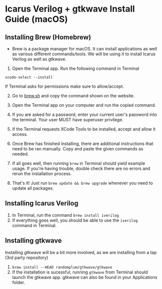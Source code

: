 # Icarus Verilog + gtkwave Install Guide (macOS)

## Installing Brew (Homebrew)

- Brew is a package manager for macOS. It can install applications as well as various different commands/tools. We will be using it to install Icarus Verilog as well as gtkwave.

1. Open the Terminal app. Run the following command in Terminal 
```
xcode-select --install
```
If Terminal asks for permissions make sure to allow/accept.

2. Go to [brew.sh](https://brew.sh/) and copy the command shown on the website.

3. Open the Terminal app on your computer and run the copied command.

4. If you are asked for a password, enter your current user's password into the terminal. Your user MUST have superuser privilege.

5. If the Terminal requests XCode Tools to be installed, accept and allow it access.

6. Once Brew has finished installing, there are additional instructions that need to be ran manually. Copy and paste the given commands as needed.

7. If all goes well, then running ``brew`` in Terminal should yield example usage. If you're having trouble, double check there are no errors and rerun the installation process.

8. That's it! Just run ``brew update && brew upgrade`` whenever you need to update all packages.

## Installing Icarus Verilog

1. In Terminal, run the command ``brew install iverilog``
2. If everything goes well, you should be able to use the ``iverilog`` command in Terminal.

## Installing gtkwave

Installing gtkwave will be a bit more involved, as we are installing from a tap (3rd party repository)
1. ``brew install --HEAD randomplum/gtkwave/gtkwave``
2. If the installation is sucessful, running ``gtkwave`` from Terminal should launch the gtkwave app. gtkwave can also be found in your Applications folder.